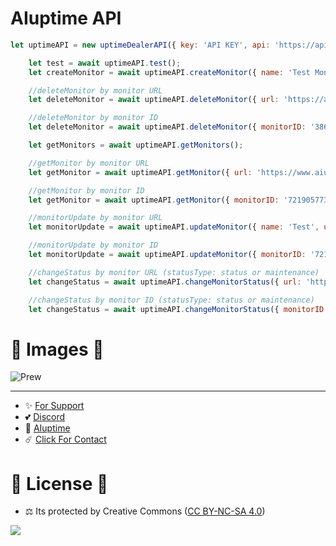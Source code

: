 # AIuptime API

```js
let uptimeAPI = new uptimeDealerAPI({ key: 'API KEY', api: 'https://api.aiuptime.net/v1' });

    let test = await uptimeAPI.test();
    let createMonitor = await uptimeAPI.createMonitor({ name: 'Test Monitor', url: 'https://www.aiuptime.net', description: 'This is a test monitor' });

    //deleteMonitor by monitor URL
    let deleteMonitor = await uptimeAPI.deleteMonitor({ url: 'https://aiuptime.net' }); 

    //deleteMonitor by monitor ID
    let deleteMonitor = await uptimeAPI.deleteMonitor({ monitorID: '3862852262479916500' });

    let getMonitors = await uptimeAPI.getMonitors();

    //getMonitor by monitor URL
    let getMonitor = await uptimeAPI.getMonitor({ url: 'https://www.aiuptime.net' });

    //getMonitor by monitor ID
    let getMonitor = await uptimeAPI.getMonitor({ monitorID: '7219057736083927000' });

    //monitorUpdate by monitor URL
    let monitorUpdate = await uptimeAPI.updateMonitor({ name: 'Test', url: 'https://www.aiuptime.net', description: 'This is a test monitor' });

    //monitorUpdate by monitor ID
    let monitorUpdate = await uptimeAPI.updateMonitor({ monitorID: '7219057736083927000', name: 'Test', description: 'This is a test monitor', url: 'https://www.aiuptime.net' });

    //changeStatus by monitor URL (statusType: status or maintenance)
    let changeStatus = await uptimeAPI.changeMonitorStatus({ url: 'https://www.aiuptime.net', status: true, statusType: 'status' });

    //changeStatus by monitor ID (statusType: status or maintenance)
    let changeStatus = await uptimeAPI.changeMonitorStatus({ monitorID: '7219057736083927000', status: false, statusType: 'maintenance' });
```
# 🎈 Images 🎈

![Prew](https://github.com/user-attachments/assets/6708300e-27db-4e12-833a-bd967dbb5608)

---
- ✨ [For Support](https://github.com/sponsors/egehan0250) <br>
- 💕 [Discord](https://aiuptime.net/discord)<br>
- 🏓 [AIuptime](https://aiuptime.net/)<br>
- ☄️ [Click For Contact](mailto:support@aiuptime.net)<br>

# 🎯 License 🎯
- ⚖️ Its protected by Creative Commons ([CC BY-NC-SA 4.0](https://creativecommons.org/licenses/by-nc-sa/4.0/))

<a href="https://creativecommons.org/licenses/by-nc-sa/4.0/" title="BYNCSA40"><img src="https://licensebuttons.net/l/by-nc-sa/4.0/88x31.png"></a>
